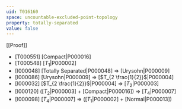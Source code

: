 ```yaml
---
uid: T016160
space: uncountable-excluded-point-topology
property: totally-separated
value: false
---
```

[[Proof]]

* [T000551] [Compact|P000016]
* [T000548] [$T_1$|P000002]
* [I000048] [Totally Separated|P000048] => [Urysohn|P000009]
* [I000086] [Urysohn|P000009] => [$T_{2 \frac{1}{2}}$|P000004]
* [I000032] [$T_{2 \frac{1}{2}}$|P000004] => [$T_2$|P000003]
* [I000120] ([$T_2$|P000003] + [Compact|P000016]) => [$T_4$|P000007]
* [I000098] [$T_4$|P000007] => ([$T_1$|P000002] + [Normal|P000013])

